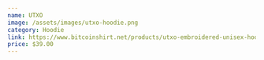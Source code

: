 ```yaml
---
name: UTXO
image: /assets/images/utxo-hoodie.png
category: Hoodie
link: https://www.bitcoinshirt.net/products/utxo-embroidered-unisex-hoodie
price: $39.00
---
```

